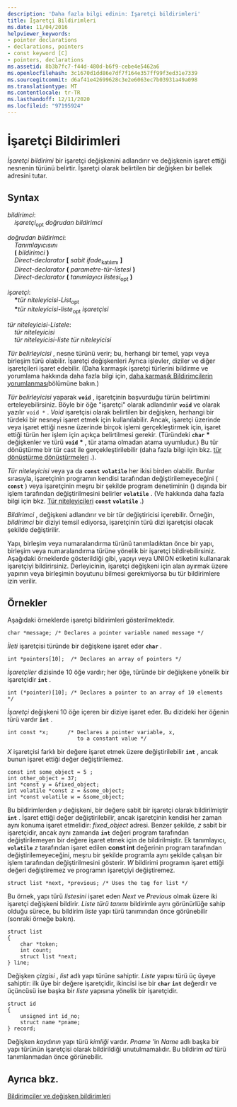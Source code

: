 ```yaml
---
description: 'Daha fazla bilgi edinin: Işaretçi bildirimleri'
title: İşaretçi Bildirimleri
ms.date: 11/04/2016
helpviewer_keywords:
- pointer declarations
- declarations, pointers
- const keyword [C]
- pointers, declarations
ms.assetid: 8b3b7fc7-f44d-480d-b6f9-cebe4e5462a6
ms.openlocfilehash: 3c1670d1dd86e7df7f164e357ff99f3ed31e7339
ms.sourcegitcommit: d6af41e42699628c3e2e6063ec7b03931a49a098
ms.translationtype: MT
ms.contentlocale: tr-TR
ms.lasthandoff: 12/11/2020
ms.locfileid: "97195924"
---
```

# <a name="pointer-declarations"></a>İşaretçi Bildirimleri

*İşaretçi bildirimi* bir işaretçi değişkenini adlandırır ve değişkenin işaret ettiği nesnenin türünü belirtir. İşaretçi olarak belirtilen bir değişken bir bellek adresini tutar.

## <a name="syntax"></a>Syntax

*bildirimci*:<br/>
&nbsp;&nbsp;&nbsp;&nbsp;*işaretçi*<sub>opt</sub> *doğrudan bildirimci*

*doğrudan bildirimci*:<br/>
&nbsp;&nbsp;&nbsp;&nbsp;*Tanımlayıcısını*<br/>
&nbsp;&nbsp;&nbsp;&nbsp;**(** *bildirimci* **)**<br/>
&nbsp;&nbsp;&nbsp;&nbsp;*Direct-declarator* **[** *sabit ifade*<sub>katılımı</sub> **]**<br/>
&nbsp;&nbsp;&nbsp;&nbsp;*Direct-declarator* **(** *parametre-tür-listesi* **)**<br/>
&nbsp;&nbsp;&nbsp;&nbsp;*Direct-declarator* **(** *tanımlayıcı listesi*<sub>opt</sub> **)**

*işaretçi*:<br/>
&nbsp;&nbsp;&nbsp;&nbsp;<strong>\*</strong>*tür niteleyicisi-List*<sub>opt</sub><br/>
&nbsp;&nbsp;&nbsp;&nbsp;<strong>\*</strong>*tür niteleyicisi-liste*<sub>opt</sub> *işaretçisi*

*tür niteleyicisi-Listele*:<br/>
&nbsp;&nbsp;&nbsp;&nbsp;*tür niteleyicisi*<br/>
&nbsp;&nbsp;&nbsp;&nbsp;*tür niteleyicisi-liste* *tür niteleyicisi*

*Tür belirleyicisi* , nesne türünü verir; bu, herhangi bir temel, yapı veya birleşim türü olabilir. İşaretçi değişkenleri Ayrıca işlevler, diziler ve diğer işaretçileri işaret edebilir. (Daha karmaşık işaretçi türlerini bildirme ve yorumlama hakkında daha fazla bilgi için, [daha karmaşık Bildirimcilerin yorumlanması](../c-language/interpreting-more-complex-declarators.md)bölümüne bakın.)

*Tür belirleyicisi* yaparak **`void`** , işaretçinin başvurduğu türün belirtimini erteleyebilirsiniz. Böyle bir öğe "işaretçi" olarak adlandırılır **`void`** ve olarak yazılır `void *` . *Void* işaretçisi olarak belirtilen bir değişken, herhangi bir türdeki bir nesneyi işaret etmek için kullanılabilir. Ancak, işaretçi üzerinde veya işaret ettiği nesne üzerinde birçok işlemi gerçekleştirmek için, işaret ettiği türün her işlem için açıkça belirtilmesi gerekir. (Türündeki **`char`** <strong>\*</strong> değişkenler ve türü **`void`** <strong>\*</strong> , tür atama olmadan atama uyumludur.) Bu tür dönüştürme bir tür cast ile gerçekleştirilebilir (daha fazla bilgi için bkz. [tür dönüştürme dönüştürmeleri](../c-language/type-cast-conversions.md) .).

*Tür niteleyicisi* veya ya da **`const`** **`volatile`** her ikisi birden olabilir. Bunlar sırasıyla, işaretçinin programın kendisi tarafından değiştirilemeyeceğini ( **`const`** ) veya işaretçinin meşru bir şekilde program denetiminin () dışında bir işlem tarafından değiştirilmesini belirler **`volatile`** . (Ve hakkında daha fazla bilgi için bkz. [Tür niteleyicileri](../c-language/type-qualifiers.md) **`const`** **`volatile`** .)

*Bildirimci* , değişkeni adlandırır ve bir tür değiştiricisi içerebilir. Örneğin, *bildirimci* bir diziyi temsil ediyorsa, işaretçinin türü dizi işaretçisi olacak şekilde değiştirilir.

Yapı, birleşim veya numaralandırma türünü tanımladıktan önce bir yapı, birleşim veya numaralandırma türüne yönelik bir işaretçi bildirebilirsiniz. Aşağıdaki örneklerde gösterildiği gibi, yapıyı veya UNION etiketini kullanarak işaretçiyi bildirirsiniz. Derleyicinin, işaretçi değişkeni için alan ayırmak üzere yapının veya birleşimin boyutunu bilmesi gerekmiyorsa bu tür bildirimlere izin verilir.

## <a name="examples"></a>Örnekler

Aşağıdaki örneklerde işaretçi bildirimleri gösterilmektedir.

```
char *message; /* Declares a pointer variable named message */
```

*İleti* işaretçisi türünde bir değişkene işaret eder **`char`** .

```
int *pointers[10];  /* Declares an array of pointers */
```

*İşaretçiler* dizisinde 10 öğe vardır; her öğe, türünde bir değişkene yönelik bir işaretçidir **`int`** .

```
int (*pointer)[10]; /* Declares a pointer to an array of 10 elements */
```

*İşaretçi* değişkeni 10 öğe içeren bir diziye işaret eder. Bu dizideki her öğenin türü vardır **`int`** .

```
int const *x;      /* Declares a pointer variable, x,
                      to a constant value */
```

*X* işaretçisi farklı bir değere işaret etmek üzere değiştirilebilir **`int`** , ancak bunun işaret ettiği değer değiştirilemez.

```
const int some_object = 5 ;
int other_object = 37;
int *const y = &fixed_object;
int volatile *const z = &some_object;
int *const volatile w = &some_object;
```

Bu bildirimlerden *y* değişkeni, bir değere sabit bir işaretçi olarak bildirilmiştir **`int`** . İşaret ettiği değer değiştirilebilir, ancak işaretçinin kendisi her zaman aynı konuma işaret etmelidir: *fixed_object* adresi. Benzer şekilde, *z* sabit bir işaretçidir, ancak aynı zamanda **`int`** değeri program tarafından değiştirilemeyen bir değere işaret etmek için de bildirilmiştir. Ek tanımlayıcı, **`volatile`** *z* tarafından işaret edilen **const int** değerinin program tarafından değiştirilemeyeceğini, meşru bir şekilde programla aynı şekilde çalışan bir işlem tarafından değiştirilmesini gösterir. *W* bildirimi programın işaret ettiği değeri değiştiremez ve programın işaretçiyi değiştiremez.

```
struct list *next, *previous; /* Uses the tag for list */
```

Bu örnek, yapı türü *listesini* işaret eden *Next* ve *Previous* olmak üzere iki işaretçi değişkeni bildirir. *Liste türü tanımı* bildirimle aynı görünürlüğe sahip olduğu sürece, bu bildirim *liste* yapı türü tanımından önce görünebilir (sonraki örneğe bakın).

```
struct list
{
    char *token;
    int count;
    struct list *next;
} line;
```

Değişken *çizgisi* , *list* adlı yapı türüne sahiptir. *Liste* yapısı türü üç üyeye sahiptir: ilk üye bir değere işaretçidir, ikincisi ise bir **`char`** **`int`** değerdir ve üçüncüsü ise başka bir *liste* yapısına yönelik bir işaretçidir.

```
struct id
{
    unsigned int id_no;
    struct name *pname;
} record;
```

Değişken *kaydının* yapı türü *kimliği* vardır. *Pname* 'in *Name* adlı başka bir yapı türünün işaretçisi olarak bildirildiği unutulmamalıdır. Bu bildirim *ad* türü tanımlanmadan önce görünebilir.

## <a name="see-also"></a>Ayrıca bkz.

[Bildirimciler ve değişken bildirimleri](../c-language/declarators-and-variable-declarations.md)
